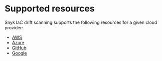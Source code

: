 # Supported resources

Snyk IaC drift scanning supports the following resources for a given cloud provider:

* [AWS](configure-aws-provider.md)
* [Azure](configure-azure-provider.md)
* [GitHub](../iac-describe-command-examples/configure-github-provider.md)
* [Google](../iac-describe-command-examples/configure-google-provider.md)
